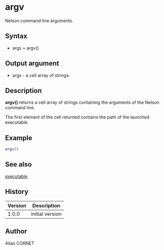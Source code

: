 # argv

Nelson command line arguments.

## Syntax

- args = argv()

## Output argument

- args - a cell array of strings.

## Description

  <p><b>argv()</b> returns a cell array of strings containing the arguments of the Nelson command line.</p>
  <p>The first element of the cell returned contains the path of the launched executable. </p>

## Example

```matlab
argv()
```

## See also

[executable](executable.md).

## History

| Version | Description     |
| ------- | --------------- |
| 1.0.0   | initial version |

## Author

Allan CORNET
